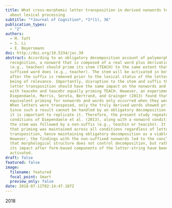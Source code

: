 ```yaml
---
title: What cross-morphemic letter transposition in derived nonwords tells us
  about lexical processing
subtitle: "*Journal of Cognition*, *1*(1), 36"
publication_types:
  - "2"
authors:
  - M. Taft
  - S. Li
  - E. Beyersmann
doi: http://doi.org/10.5334/joc.39
abstract: According to an obligatory decomposition account of polymorphemic word
  recognition, a nonword that is composed of a real word plus derivational affix
  (e.g., teachen) should prime its stem (TEACH) to the same extent that a truly
  suffixed word does (e.g., teacher). The stem will be activated in both cases
  after the suffix is removed prior to the lexical status of the letter-string
  being of relevance. Importantly, disruption to the stem and suffix through
  letter transposition should have the same impact on the nonwords and words,
  with teacehn and teacehr equally priming TEACH. However, an experiment by
  Diependaele, Morris, Serota, Bertrand, and Grainger (2013) found that the
  equivalent priming for nonwords and words only occurred when they were intact.
  When letters were transposed, only the truly derived words showed priming.
  Since such a result cannot be handled by an obligatory decomposition account,
  it is important to replicate it. Therefore, the present study repeated the
  conditions of Diependaele et al. (2013), along with a nonword condition where
  the stem was followed by a non-suffix (e.g., teachin or teacihn). It was found
  that priming was maintained across all conditions regardless of letter
  transposition, hence maintaining obligatory decomposition as a viable account.
  However, the findings with the non-suffixed nonwords led to the conclusion
  that morphological structure does not control decomposition, but rather, has
  its impact after form-based components of the letter-string have been
  activated.
draft: false
featured: false
image:
  filename: featured
  focal_point: Smart
  preview_only: false
date: 2018-07-11T02:14:47.107Z
---
```

2﻿018